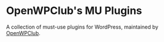 # OpenWPClub's MU Plugins

A collection of must-use plugins for WordPress, maintained by [OpenWPClub](https://openwpclub.com).

<!-- PLUGIN_LIST_START -->

<!-- PLUGIN_LIST_END -->
